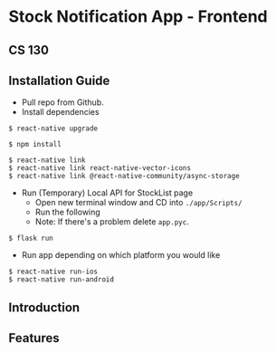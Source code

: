 # Stock Notification App - Frontend 
## CS 130 

## Installation Guide
- Pull repo from Github.
- Install dependencies

```
$ react-native upgrade
```

```
$ npm install
```

```
$ react-native link
$ react-native link react-native-vector-icons
$ react-native link @react-native-community/async-storage
```

- Run (Temporary) Local API for StockList page 
    - Open new terminal window and CD into `./app/Scripts/`
    - Run the following 
    - Note: If there's a problem delete `app.pyc`.
```
$ flask run
```

- Run app depending on which platform you would like
```
$ react-native run-ios
$ react-native run-android
```


## Introduction

## Features
